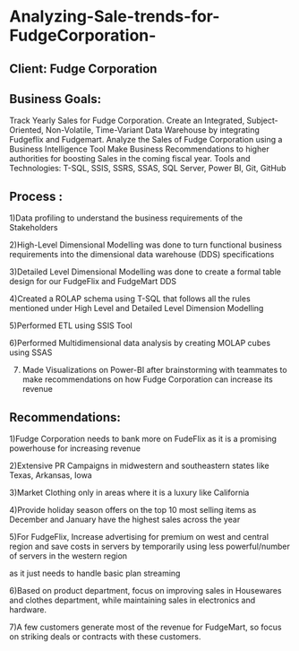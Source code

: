 # Analyzing-Sale-trends-for-FudgeCorporation-
## Client: Fudge Corporation
## Business Goals:
Track Yearly Sales for Fudge Corporation.
Create an Integrated, Subject-Oriented, Non-Volatile, Time-Variant 
Data Warehouse by integrating Fudgeflix and Fudgemart.
Analyze the Sales of Fudge Corporation using a Business Intelligence Tool
Make Business Recommendations to higher authorities for boosting Sales in the coming fiscal year.
Tools and Technologies: T-SQL, SSIS, SSRS, SSAS, SQL Server, Power BI, Git, GitHub

## Process :
1)Data profiling to understand the business requirements of the Stakeholders

2)High-Level Dimensional Modelling was done to turn functional business requirements into the dimensional data warehouse (DDS)
specifications 

3)Detailed Level Dimensional Modelling was done to create a formal table design for our FudgeFlix and FudgeMart DDS

4)Created a ROLAP schema using T-SQL that follows all the rules mentioned under High Level and Detailed Level Dimension Modelling  

5)Performed ETL using SSIS Tool

6)Performed Multidimensional data analysis by creating MOLAP cubes using SSAS

7) Made Visualizations on Power-BI after brainstorming with teammates to make recommendations on how Fudge Corporation can increase its revenue    

## Recommendations:
1)Fudge Corporation needs to bank more on FudeFlix as it is a promising powerhouse for increasing revenue 

2)Extensive PR Campaigns in midwestern and southeastern states like Texas, Arkansas, Iowa

3)Market Clothing only in areas where it is a luxury like California

4)Provide holiday season offers on the top 10 most selling items as December and January have the highest sales across the year  

5)For FudgeFlix, Increase advertising for premium on west and central region and save costs in servers by temporarily using less powerful/number of servers in the western region 

as it just needs to handle basic plan streaming   

6)Based on product department, focus on improving sales in Housewares and clothes department, while maintaining sales in electronics and hardware.

7)A few customers generate most of the revenue for FudgeMart, so focus on striking deals or contracts with these customers.



